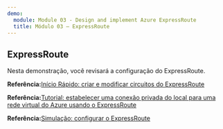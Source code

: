 ```yaml
---
demo:
  module: Module 03 - Design and implement Azure ExpressRoute
  title: Módulo 03 – ExpressRoute
---
```

## ExpressRoute

Nesta demonstração, você revisará a configuração do ExpressRoute.

**Referência:**[Início Rápido: criar e modificar circuitos do ExpressRoute](https://learn.microsoft.com/azure/expressroute/expressroute-howto-circuit-portal-resource-manager)

**Referência:**[Tutorial: estabelecer uma conexão privada do local para uma rede virtual do Azure usando o ExpressRoute](https://learn.microsoft.com/azure/expressroute/configure-expressroute-private-peering)

**Referência:**[Simulação: configurar o ExpressRoute](https://mslabs.cloudguides.com/guides/AZ-700%20Lab%20Simulation%20-%20Configure%20an%20ExpressRoute%20gateway)
